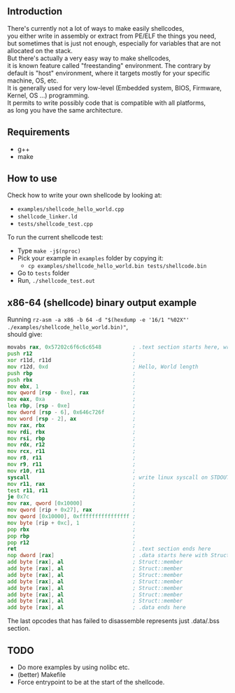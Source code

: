 ## Introduction
There's currently not a lot of ways to make easily shellcodes,<br>
you either write in assembly or extract from PE/ELF the things you need,<br>
but sometimes that is just not enough, especially for variables that are not allocated on the stack.<br>
But there's actually a very easy way to make shellcodes,<br>
it is known feature called "freestanding" environment.
The contrary by default is "host" environment, where it targets mostly for your specific machine, OS, etc.<br>
It is generally used for very low-level (Embedded system, BIOS, Firmware, Kernel, OS ...) programming.<br>
It permits to write possibly code that is compatible with all platforms,<br>
as long you have the same architecture.
## Requirements
- g++
- make
## How to use
Check how to write your own shellcode by looking at:
- `examples/shellcode_hello_world.cpp`
- `shellcode_linker.ld`
- `tests/shellcode_test.cpp`

To run the current shellcode test:
- Type `make -j$(nproc)`
- Pick your example in `examples` folder by copying it:
	- `cp examples/shellcode_hello_world.bin tests/shellcode.bin`
- Go to `tests` folder
- Run, `./shellcode_test.out`
## x86-64 (shellcode) binary output example
Running `rz-asm -a x86 -b 64 -d "$(hexdump -e '16/1 "%02X"' ./examples/shellcode_hello_world.bin)"`,<br>
should give:
```asm
movabs rax, 0x57202c6f6c6c6548          ; .text section starts here, writing the start of Hello, World
push r12                                ;
xor r11d, r11d                          ;
mov r12d, 0xd                           ; Hello, World length
push rbp                                ;
push rbx                                ;
mov ebx, 1                              ;
mov qword [rsp - 0xe], rax              ;
mov eax, 0xa                            ;
lea rbp, [rsp - 0xe]                    ;
mov dword [rsp - 6], 0x646c726f         ;
mov word [rsp - 2], ax                  ;
mov rax, rbx                            ;
mov rdi, rbx                            ;
mov rsi, rbp                            ;
mov rdx, r12                            ;
mov rcx, r11                            ;
mov r8, r11                             ;
mov r9, r11                             ;
mov r10, r11                            ;
syscall                                 ; write linux syscall on STDOUT
mov r11, rax                            ;
test r11, r11                           ;
je 0x7c                                 ;
mov rax, qword [0x10000]                ;
mov qword [rip + 0x27], rax             ;
mov qword [0x10000], 0xffffffffffffffff ;
mov byte [rip + 0xc], 1                 ;
pop rbx                                 ;
pop rbp                                 ;
pop r12                                 ;
ret                                     ; .text section ends here
nop dword [rax]                         ; .data starts here with Struct::initialized
add byte [rax], al                      ; Struct::member
add byte [rax], al                      ; Struct::member
add byte [rax], al                      ; Struct::member
add byte [rax], al                      ; Struct::member
add byte [rax], al                      ; Struct::member
add byte [rax], al                      ; Struct::member
add byte [rax], al                      ; Struct::member
add byte [rax], al                      ; .data ends here
```
The last opcodes that has failed to disassemble represents just .data/.bss section.
## TODO
- Do more examples by using nolibc etc.
- (better) Makefile
- Force entrypoint to be at the start of the shellcode.
